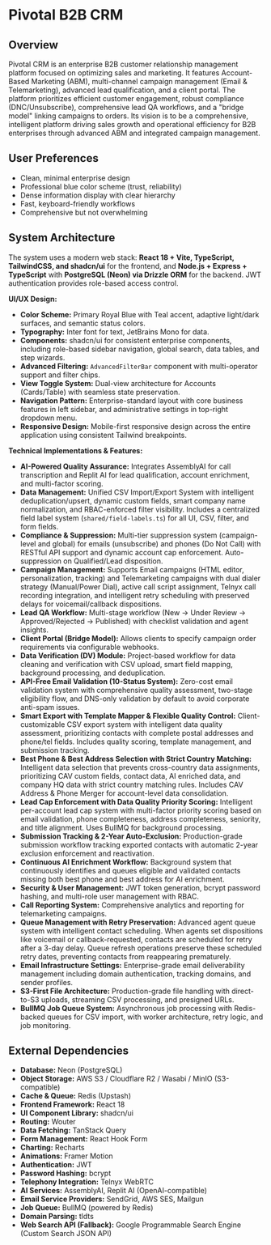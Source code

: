 # Pivotal B2B CRM

## Overview
Pivotal CRM is an enterprise B2B customer relationship management platform focused on optimizing sales and marketing. It features Account-Based Marketing (ABM), multi-channel campaign management (Email & Telemarketing), advanced lead qualification, and a client portal. The platform prioritizes efficient customer engagement, robust compliance (DNC/Unsubscribe), comprehensive lead QA workflows, and a "bridge model" linking campaigns to orders. Its vision is to be a comprehensive, intelligent platform driving sales growth and operational efficiency for B2B enterprises through advanced ABM and integrated campaign management.

## User Preferences
- Clean, minimal enterprise design
- Professional blue color scheme (trust, reliability)
- Dense information display with clear hierarchy
- Fast, keyboard-friendly workflows
- Comprehensive but not overwhelming

## System Architecture
The system uses a modern web stack: **React 18 + Vite, TypeScript, TailwindCSS, and shadcn/ui** for the frontend, and **Node.js + Express + TypeScript** with **PostgreSQL (Neon) via Drizzle ORM** for the backend. JWT authentication provides role-based access control.

**UI/UX Design:**
- **Color Scheme:** Primary Royal Blue with Teal accent, adaptive light/dark surfaces, and semantic status colors.
- **Typography:** Inter font for text, JetBrains Mono for data.
- **Components:** shadcn/ui for consistent enterprise components, including role-based sidebar navigation, global search, data tables, and step wizards.
- **Advanced Filtering:** `AdvancedFilterBar` component with multi-operator support and filter chips.
- **View Toggle System:** Dual-view architecture for Accounts (Cards/Table) with seamless state preservation.
- **Navigation Pattern:** Enterprise-standard layout with core business features in left sidebar, and administrative settings in top-right dropdown menu.
- **Responsive Design:** Mobile-first responsive design across the entire application using consistent Tailwind breakpoints.

**Technical Implementations & Features:**
- **AI-Powered Quality Assurance:** Integrates AssemblyAI for call transcription and Replit AI for lead qualification, account enrichment, and multi-factor scoring.
- **Data Management:** Unified CSV Import/Export System with intelligent deduplication/upsert, dynamic custom fields, smart company name normalization, and RBAC-enforced filter visibility. Includes a centralized field label system (`shared/field-labels.ts`) for all UI, CSV, filter, and form fields.
- **Compliance & Suppression:** Multi-tier suppression system (campaign-level and global) for emails (unsubscribe) and phones (Do Not Call) with RESTful API support and dynamic account cap enforcement. Auto-suppression on Qualified/Lead disposition.
- **Campaign Management:** Supports Email campaigns (HTML editor, personalization, tracking) and Telemarketing campaigns with dual dialer strategy (Manual/Power Dial), active call script assignment, Telnyx call recording integration, and intelligent retry scheduling with preserved delays for voicemail/callback dispositions.
- **Lead QA Workflow:** Multi-stage workflow (New → Under Review → Approved/Rejected → Published) with checklist validation and agent insights.
- **Client Portal (Bridge Model):** Allows clients to specify campaign order requirements via configurable webhooks.
- **Data Verification (DV) Module:** Project-based workflow for data cleaning and verification with CSV upload, smart field mapping, background processing, and deduplication.
- **API-Free Email Validation (10-Status System):** Zero-cost email validation system with comprehensive quality assessment, two-stage eligibility flow, and DNS-only validation by default to avoid corporate anti-spam issues.
- **Smart Export with Template Mapper & Flexible Quality Control:** Client-customizable CSV export system with intelligent data quality assessment, prioritizing contacts with complete postal addresses and phone/tel fields. Includes quality scoring, template management, and submission tracking.
- **Best Phone & Best Address Selection with Strict Country Matching:** Intelligent data selection that prevents cross-country data assignments, prioritizing CAV custom fields, contact data, AI enriched data, and company HQ data with strict country matching rules. Includes CAV Address & Phone Merger for account-level data consolidation.
- **Lead Cap Enforcement with Data Quality Priority Scoring:** Intelligent per-account lead cap system with multi-factor priority scoring based on email validation, phone completeness, address completeness, seniority, and title alignment. Uses BullMQ for background processing.
- **Submission Tracking & 2-Year Auto-Exclusion:** Production-grade submission workflow tracking exported contacts with automatic 2-year exclusion enforcement and reactivation.
- **Continuous AI Enrichment Workflow:** Background system that continuously identifies and queues eligible and validated contacts missing both best phone and best address for AI enrichment.
- **Security & User Management:** JWT token generation, bcrypt password hashing, and multi-role user management with RBAC.
- **Call Reporting System:** Comprehensive analytics and reporting for telemarketing campaigns.
- **Queue Management with Retry Preservation:** Advanced agent queue system with intelligent contact scheduling. When agents set dispositions like voicemail or callback-requested, contacts are scheduled for retry after a 3-day delay. Queue refresh operations preserve these scheduled retry dates, preventing contacts from reappearing prematurely.
- **Email Infrastructure Settings:** Enterprise-grade email deliverability management including domain authentication, tracking domains, and sender profiles.
- **S3-First File Architecture:** Production-grade file handling with direct-to-S3 uploads, streaming CSV processing, and presigned URLs.
- **BullMQ Job Queue System:** Asynchronous job processing with Redis-backed queues for CSV import, with worker architecture, retry logic, and job monitoring.

## External Dependencies
- **Database:** Neon (PostgreSQL)
- **Object Storage:** AWS S3 / Cloudflare R2 / Wasabi / MinIO (S3-compatible)
- **Cache & Queue:** Redis (Upstash)
- **Frontend Framework:** React 18
- **UI Component Library:** shadcn/ui
- **Routing:** Wouter
- **Data Fetching:** TanStack Query
- **Form Management:** React Hook Form
- **Charting:** Recharts
- **Animations:** Framer Motion
- **Authentication:** JWT
- **Password Hashing:** bcrypt
- **Telephony Integration:** Telnyx WebRTC
- **AI Services:** AssemblyAI, Replit AI (OpenAI-compatible)
- **Email Service Providers:** SendGrid, AWS SES, Mailgun
- **Job Queue:** BullMQ (powered by Redis)
- **Domain Parsing:** tldts
- **Web Search API (Fallback):** Google Programmable Search Engine (Custom Search JSON API)
